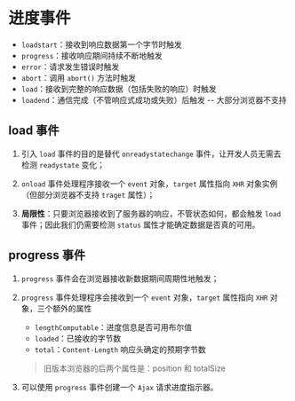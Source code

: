 # 进度事件
* `loadstart`：接收到响应数据第一个字节时触发
* `progress`：接收响应期间持续不断地触发
* `error`：请求发生错误时触发
* `abort`：调用 `abort()` 方法时触发
* `load`：接收到完整的响应数据（包括失败的响应）时触发
* `loadend`：通信完成（不管响应式成功或失败）后触发 -- 大部分浏览器不支持

## load 事件
1. 引入 `load` 事件的目的是替代 `onreadystatechange` 事件，让开发人员无需去检测 `readystate` 变化；

2. `onload` 事件处理程序接收一个 `event` 对象，`target` 属性指向 `XHR` 对象实例（但部分浏览器不支持 `traget` 属性）；

3. **局限性**：只要浏览器接收到了服务器的响应，不管状态如何，都会触发 `load` 事件；因此我们仍需要检测 `status` 属性才能确定数据是否真的可用。

## progress 事件
1. `progress` 事件会在浏览器接收新数据期间周期性地触发；

2. `progress` 事件处理程序会接收到一个 `event` 对象，`target` 属性指向 `XHR` 对象，三个额外的属性
    * `lengthComputable`：进度信息是否可用布尔值
    * `loaded`：已接收的字节数
    * `total`：`Content-Length` 响应头确定的预期字节数
    > 旧版本浏览器的后两个属性是：position 和 totalSize

3. 可以使用 `progress` 事件创建一个 `Ajax` 请求进度指示器。
